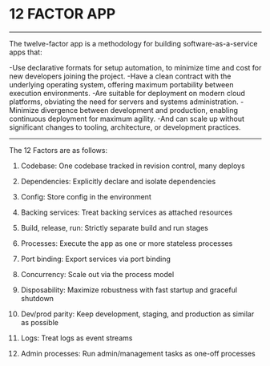  # **12 FACTOR APP**
---


The twelve-factor app is a methodology for building software-as-a-service apps that:

-Use declarative formats for setup automation, to minimize time and cost for new developers joining the project.
-Have a clean contract with the underlying operating system, offering maximum portability between execution environments.
-Are suitable for deployment on modern cloud platforms, obviating the need for servers and systems administration.
-Minimize divergence between development and production, enabling continuous deployment for maximum agility.
-And can scale up without significant changes to tooling, architecture, or development practices.

---
The 12 Factors are as follows:

1. Codebase: 
One codebase tracked in revision control, many deploys

2. Dependencies: 
Explicitly declare and isolate dependencies

3. Config: 
Store config in the environment

4. Backing services: 
Treat backing services as attached resources

5. Build, release, run: 
Strictly separate build and run stages

6. Processes: 
Execute the app as one or more stateless processes

7. Port binding: 
Export services via port binding

8. Concurrency: 
Scale out via the process model

9. Disposability: 
Maximize robustness with fast startup and graceful shutdown

10. Dev/prod parity: 
Keep development, staging, and production as similar as possible

11. Logs: 
Treat logs as event streams

12. Admin processes: 
Run admin/management tasks as one-off processes

